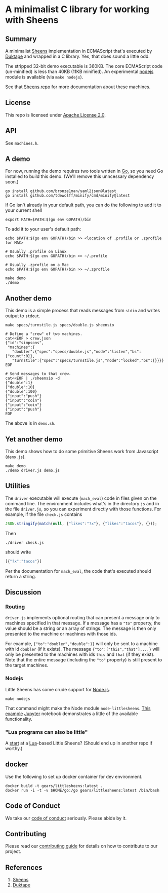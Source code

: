 # A minimalist C library for working with Sheens

## Summary

A minimalist [Sheens](https://github.com/Comcast/sheens)
implementation in ECMAScript that's executed by
[Duktape](http://duktape.org/) and wrapped in a C library.  Yes, that
does sound a little odd.

The stripped 32-bit demo executable is 360KB.  The core ECMAScript
code (un-minified) is less than 40KB (11KB minified).  An experimental
[nodejs](https://nodejs.org/en/) module is available (via `make
nodejs`).

See that [Sheens repo](https://github.com/Comcast/sheens) for more
documentation about these machines.

## License

This repo is licensed under [Apache License 2.0](LICENSE).

## API

See `machines.h`.

## A demo

For now, running the demo requires two tools written in
[Go](https://golang.org/), so you need Go installed to build this
demo.  (We'll remove this unncessary dependency soon.)

```Shell
go install github.com/bronze1man/yaml2json@latest
go install github.com/tdewolff/minify/cmd/minify@latest
```

If Go isn't already in your default path, you can do the following to add it to your current shell

```Shell
export PATH=$PATH:$(go env GOPATH)/bin
```

To add it to your user's default path:

```Shell
echo $PATH:$(go env GOPATH)/bin >> <location of .profile or .zprofile for MAC>

# Usually .profile on Linux
echo $PATH:$(go env GOPATH)/bin >> ~/.profile

# Usually .zprofile on a Mac
echo $PATH:$(go env GOPATH)/bin >> ~/.zprofile

```

```Shell
make demo
./demo
```

## Another demo

This demo is a simple process that reads messages from `stdin` and
writes output to `stdout`.

```Shell
make specs/turnstile.js specs/double.js sheensio

# Define a "crew" of two machines.
cat<<EOF > crew.json
{"id":"simpsons",
 "machines":{
   "doubler":{"spec":"specs/double.js","node":"listen","bs":{"count":0}},
   "turnstile":{"spec":"specs/turnstile.js","node":"locked","bs":{}}}}
EOF

# Send messages to that crew.
cat<<EOF | ./sheensio -d
{"double":1}
{"double":10}
{"double":100}
{"input":"push"}
{"input":"coin"}
{"input":"coin"}
{"input":"push"}
EOF
```

The above is in `demo.sh`.


## Yet another demo

This demo shows how to do some primitive Sheens work from Javascript
(`demo.js`).

```Shel
make demo
./demo driver.js demo.js
```

## Utilities

The `driver` executable will execute (`mach_eval`) code in files given
on the command line.  The environment includes what's in the directory
`js` and in the file `driver.js`, so you can experiment directly with
those functions.  For example, if the file `check.js` contains

```Javascript
JSON.stringify(match(null, {"likes":"?x"}, {"likes":"tacos"}, {}));
```

Then

```Shell
./driver check.js
```

should write

```Javascript
[{"?x":"tacos"}]
```

Per the documentation for `mach_eval`, the code that's executed should
return a string.


## Discussion

### Routing

`driver.js` implements optional routing that can present a message
only to machines specified in that message.  If a message has a `"to"`
property, the value should be a string or an array of strings.  The
message is then only presented to the machine or machines with those
ids.

For example, `{"to":"doubler","double":1}` will only be sent to a
machine with id `doubler` (if it exists).  The message
`{"to":["this","that"],...}` will only be presented to the machines
with ids `this` and `that` (if they exist).  Note that the entire
message (including the `"to"` property) is still present to the target
machines.

### Nodejs

Little Sheens has some crude support for [Node.js](https://nodejs.org/en/).

```Shell
make nodejs
```

That command might make the Node module `node-littlesheens`.  [This
example](sheens.ipynb) [Jupyter](http://jupyter.org/) notebook
demonstrates a little of the available functionality.

### "Lua programs can also be little"

A [start](misc/match.lua) at a [Lua](https://www.lua.org/)-based
Little Sheens?  (Should end up in another repo if worthy.)

## docker

Use the following to set up docker container for dev environment.

```
docker build -t gears/littlesheens:latest .
docker run -i -t -v $HOME/go:/go gears/littlesheens:latest /bin/bash
```

## Code of Conduct

We take our [code of conduct](CODE_OF_CONDUCT.md) seriously. Please
abide by it.


## Contributing

Please read our [contributing guide](CONTRIBUTING.md) for details on
how to contribute to our project.


## References

1. [Sheens](https://github.com/Comcast/sheens)
1. [Duktape](http://duktape.org/)
